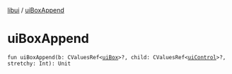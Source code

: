 [libui](README.md) / [uiBoxAppend](ui-box-append.md)

# uiBoxAppend

`fun uiBoxAppend(b: CValuesRef<`[`uiBox`](ui-box.md)`>?, child: CValuesRef<`[`uiControl`](ui-control/README.md)`>?, stretchy: Int): Unit`